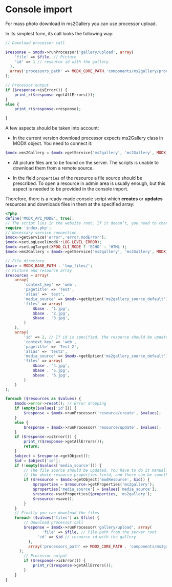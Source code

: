 # Console import

For mass photo download in ms2Gallery you can use processor upload.

In its simplest form, its call looks the following way:

```php
// Download processor call

$response = $modx->runProcessor('gallery/upload', array(
    'file' => $file, // Picture
    'id' => 1 // resource id with the gallery
  ),
  array('processors_path' => MODX_CORE_PATH.'components/ms2gallery/processors/mgr/')
);

// Processor output
if ($response->isError()) {
    print_r($response->getAllErrors());
}
else {
    print_r($response->response);

}

```

A few aspects should be taken into account:

*  In the current version download processor expects ms2Gallery class in MODX object.  You need to connect it:


```php
$modx->ms2Gallery = $modx->getService('ms2gallery', 'ms2Gallery', MODX_CORE_PATH . 'components/ms2gallery/model/ms2gallery/');

```

* All picture files are to be found on the server. The scripts is unable to download them from a remote source.

* In the field `properties` of the resource a file source should be prescribed. To open a resource in admin area is usually enough, but this aspect is needed to be provided in the console import.

Therefore, there is a ready-made console script which **creates** or **updates** resources and downloads files in them at the specified array:

```php
<?php
define('MODX_API_MODE', true);
// The script lies in the website root. If it doesn’t, you need to change the path to index.php
require 'index.php';
// Necessary service connection
$modx->getService('error','error.modError');
$modx->setLogLevel(modX::LOG_LEVEL_ERROR);
$modx->setLogTarget(XPDO_CLI_MODE ? 'ECHO' : 'HTML');
$modx->ms2Gallery = $modx->getService('ms2gallery', 'ms2Gallery', MODX_CORE_PATH . 'components/ms2gallery/model/ms2gallery/');

// File directory
$base = MODX_BASE_PATH . 'tmp_files/';
// Picture and resource array
$resources = array(
    array(
        'context_key' => 'web',
        'pagetitle' => 'Test',
        'alias' => 'test',
        'media_source' => $modx->getOption('ms2gallery_source_default'),
        'files' => array(
            $base . '1.jpg',
            $base . '2.jpg',
            $base . '3.jpg',
        )
    ),
    array(
        'id' => 2, // If id is specified, the resource should be updated, not created
        'context_key' => 'web',
        'pagetitle' => 'Test 2',
        'alias' => 'test2',
        'media_source' => $modx->getOption('ms2gallery_source_default'),
        'files' => array(
            $base . '4.jpg',
            $base . '5.jpg',
            $base . '6.jpg',
        )
    )
);

foreach ($resources as $values) {
    $modx->error->reset(); // Error dropping
    if (empty($values['id'])) {
        $response = $modx->runProcessor('resource/create', $values);
    }
    else {
        $response = $modx->runProcessor('resource/update', $values);
    }
    if ($response->isError()) {
        print_r($response->getAllErrors());
        return;
    }
    $object = $response->getObject();
    $id = $object['id'];
    if (!empty($values['media_source'])) {
        // The file source should be updated. You have to do it manually, as processor simply will overwrite update.
        // the whole resource properties field, and there can be something useful
        if ($resource = $modx->getObject('modResource', $id)) {
            $properties = $resource->getProperties('ms2gallery');
            $properties['media_source'] = $values['media_source'];
            $resource->setProperties($properties, 'ms2gallery');
            $resource->save();
        }
    }
    // Finally you can download the files
    foreach ($values['files'] as $file) {
        // Download processor call
        $response = $modx->runProcessor('gallery/upload', array(
                'file' => $file, // File path from the server root
              'id' => $id // resource id with the gallery
          ),
          array('processors_path' => MODX_CORE_PATH . 'components/ms2gallery/processors/mgr/')
      );
        // Processor output
        if ($response->isError()) {
            print_r($response->getAllErrors());
        }
    }
}

```
